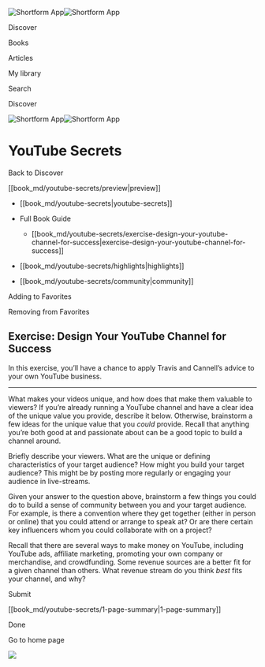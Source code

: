 ![Shortform App](/img/logo.36a2399e.svg)![Shortform App](/img/logo-dark.70c1b072.svg)

Discover

Books

Articles

My library

Search

Discover

![Shortform App](/img/logo.36a2399e.svg)![Shortform App](/img/logo-dark.70c1b072.svg)

# YouTube Secrets

Back to Discover

[[book_md/youtube-secrets/preview|preview]]

  * [[book_md/youtube-secrets|youtube-secrets]]
  * Full Book Guide

    * [[book_md/youtube-secrets/exercise-design-your-youtube-channel-for-success|exercise-design-your-youtube-channel-for-success]]
  * [[book_md/youtube-secrets/highlights|highlights]]
  * [[book_md/youtube-secrets/community|community]]



Adding to Favorites 

Removing from Favorites 

## Exercise: Design Your YouTube Channel for Success

In this exercise, you’ll have a chance to apply Travis and Cannell’s advice to your own YouTube business.

* * *

What makes your videos unique, and how does that make them valuable to viewers? If you’re already running a YouTube channel and have a clear idea of the unique value you provide, describe it below. Otherwise, brainstorm a few ideas for the unique value that you _could_ provide. Recall that anything you’re both good at and passionate about can be a good topic to build a channel around.

Briefly describe your viewers. What are the unique or defining characteristics of your target audience? How might you build your target audience? This might be by posting more regularly or engaging your audience in live-streams.

Given your answer to the question above, brainstorm a few things you could do to build a sense of community between you and your target audience. For example, is there a convention where they get together (either in person or online) that you could attend or arrange to speak at? Or are there certain key influencers whom you could collaborate with on a project?

Recall that there are several ways to make money on YouTube, including YouTube ads, affiliate marketing, promoting your own company or merchandise, and crowdfunding. Some revenue sources are a better fit for a given channel than others. What revenue stream do you think _best_ fits your channel, and why?

Submit 

[[book_md/youtube-secrets/1-page-summary|1-page-summary]]

Done

Go to home page 

![](https://bat.bing.com/action/0?ti=56018282&Ver=2&mid=31bb7c64-1f88-45c5-bf17-47a5211da38b&sid=72e6e650642c11eeb2dd2161d176fe8d&vid=72e70890642c11eeb72d79fe7b6df2c6&vids=0&msclkid=N&pi=0&lg=en-US&sw=800&sh=600&sc=24&nwd=1&tl=Shortform%20%7C%20Book&p=https%3A%2F%2Fwww.shortform.com%2Fapp%2Fbook%2Fyoutube-secrets%2Fexercise-design-your-youtube-channel-for-success&r=&lt=998&evt=pageLoad&sv=1&rn=95205)
